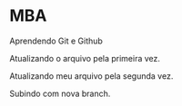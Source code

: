 # MBA
Aprendendo Git e Github

Atualizando o arquivo pela primeira vez.

Atualizando meu arquivo pela segunda vez.

Subindo com nova branch.
